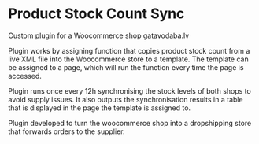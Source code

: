 # Product Stock Count Sync

Custom plugin for a Woocommerce shop gatavodaba.lv

Plugin works by assigning function that copies product stock count from a live XML file into the Woocommerce store to a template. The template can be assigned to a page, which will run the function every time the page is accessed.

Plugin runs once every 12h synchronising the stock levels of both shops to avoid supply issues. It also outputs the synchronisation results in a table that is displayed in the page the template is assigned to.

Plugin developed to turn the woocommerce shop into a dropshipping store that forwards orders to the supplier.

